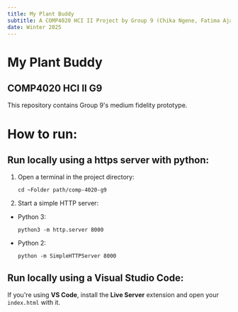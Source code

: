 ```yaml
---
title: My Plant Buddy
subtitle: A COMP4020 HCI II Project by Group 9 (Chika Ngene, Fatima Aja, Faiza Salami, Jasmin Bisonnette, and Ryan Mack)
date: Winter 2025
---
```


# My Plant Buddy
## COMP4020 HCI II G9

This repository contains Group 9's medium fidelity prototype.

How to run:
===========

Run locally using a https server with python:
---------------------------------------------
1. Open a terminal in the project directory:
    ```
    cd ~Folder path/comp-4020-g9 
    ```
2. Start a simple HTTP server:  
- Python 3:  
    ```
    python3 -m http.server 8000
    ```
- Python 2:  
    ```
    python -m SimpleHTTPServer 8000
    ```
Run locally using a Visual Studio Code:
----------------------------------------
If you're using **VS Code**, install the **Live Server** extension and open your `index.html` with it.


